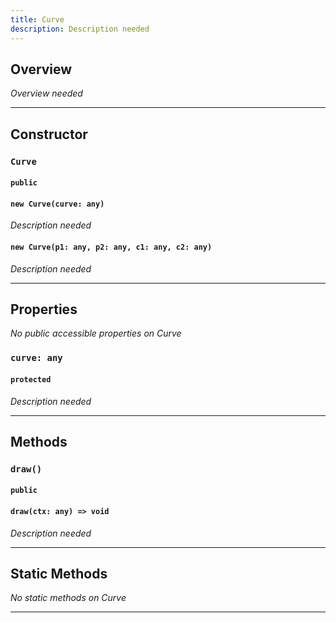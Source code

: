 ```yaml
---
title: Curve
description: Description needed
---
```



## Overview
*Overview needed*

---


## Constructor

### `Curve`
#### `public`
#### `new Curve(curve: any)`
*Description needed*
#### `new Curve(p1: any, p2: any, c1: any, c2: any)`
*Description needed*

---


## Properties

*No public accessible properties on Curve*

### `curve: any`
#### `protected`
*Description needed*

---


## Methods

### `draw()`
#### `public`
#### `draw(ctx: any) => void`
*Description needed*

---


## Static Methods

*No static methods on Curve*

---
